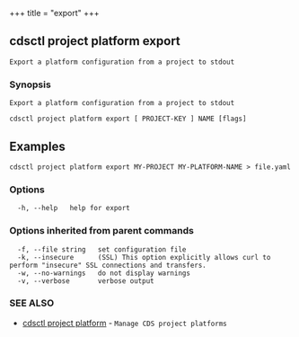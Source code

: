 +++
title = "export"
+++
## cdsctl project platform export

`Export a platform configuration from a project to stdout`

### Synopsis

`Export a platform configuration from a project to stdout`

```
cdsctl project platform export [ PROJECT-KEY ] NAME [flags]
```

## Examples

```
cdsctl project platform export MY-PROJECT MY-PLATFORM-NAME > file.yaml
```

### Options

```
  -h, --help   help for export
```

### Options inherited from parent commands

```
  -f, --file string   set configuration file
  -k, --insecure      (SSL) This option explicitly allows curl to perform "insecure" SSL connections and transfers.
  -w, --no-warnings   do not display warnings
  -v, --verbose       verbose output
```

### SEE ALSO

* [cdsctl project platform](/cli/cdsctl/project/platform/)	 - `Manage CDS project platforms`


